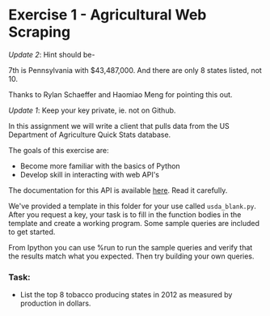 # Exercise 1 - Agricultural Web Scraping

_Update 2_: Hint should be-

7th is Pennsylvania with $43,487,000. And there are only 8 states
listed, not 10.

Thanks to Rylan Schaeffer and Haomiao Meng for pointing this out.

_Update 1_: Keep your key private, ie. not on Github.

In this assignment we will write a client that pulls data from the
US Department of Agriculture Quick Stats database.  

The goals of this exercise are:

- Become more familiar with the basics of Python
- Develop skill in interacting with web API's

The documentation for this API is available
[here](http://quickstats.nass.usda.gov/api). Read it carefully.

We've provided a template in this folder for your use called
`usda_blank.py`. After you request a key, your task is to fill in the
function bodies in the template and create a working program. Some sample
queries are included to get started. 

From Ipython you can use %run to run the sample queries and verify that the
results match what you expected. Then try building your own queries.

### Task: 

- List the top 8 tobacco producing states in 2012 as measured by
  production in dollars.
